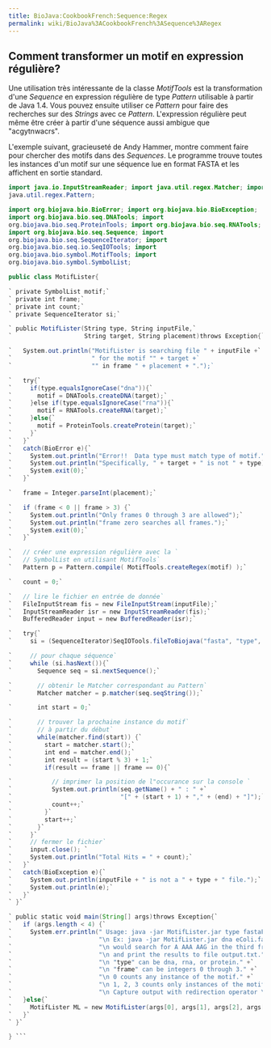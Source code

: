 ```yaml
---
title: BioJava:CookbookFrench:Sequence:Regex
permalink: wiki/BioJava%3ACookbookFrench%3ASequence%3ARegex
---
```


Comment transformer un motif en expression régulière?
-----------------------------------------------------

Une utilisation très intéressante de la classe *MotifTools* est la
transformation d'une *Sequence* en expression régulière de type
*Pattern* utilisable à partir de Java 1.4. Vous pouvez ensuite utiliser
ce *Pattern* pour faire des recherches sur des *Strings* avec ce
*Pattern*. L'expression régulière peut même être créer à partir d'une
séquence aussi ambigue que "acgytnwacrs".

L'exemple suivant, gracieuseté de Andy Hammer, montre comment faire pour
chercher des motifs dans des *Sequences*. Le programme trouve toutes les
instances d'un motif sur une séquence lue en format FASTA et les
affichent en sortie standard.

```java import java.io.BufferedReader; import java.io.FileInputStream;
import java.io.InputStreamReader; import java.util.regex.Matcher; import
java.util.regex.Pattern;

import org.biojava.bio.BioError; import org.biojava.bio.BioException;
import org.biojava.bio.seq.DNATools; import
org.biojava.bio.seq.ProteinTools; import org.biojava.bio.seq.RNATools;
import org.biojava.bio.seq.Sequence; import
org.biojava.bio.seq.SequenceIterator; import
org.biojava.bio.seq.io.SeqIOTools; import
org.biojava.bio.symbol.MotifTools; import
org.biojava.bio.symbol.SymbolList;

public class MotifLister{

` private SymbolList motif;`  
` private int frame;`  
` private int count;`  
` private SequenceIterator si;`

` public MotifLister(String type, String inputFile,`  
`                    String target, String placement)throws Exception{`

`   System.out.println("MotifLister is searching file " + inputFile +`  
`                      " for the motif "" + target +`  
`                      "" in frame " + placement + ".");`

`   try{`  
`     if(type.equalsIgnoreCase("dna")){`  
`       motif = DNATools.createDNA(target);`  
`     }else if(type.equalsIgnoreCase("rna")){`  
`       motif = RNATools.createRNA(target);`  
`     }else{`  
`       motif = ProteinTools.createProtein(target);`  
`     }`  
`   }`  
`   catch(BioError e){`  
`     System.out.println("Error!!  Data type must match type of motif.");`  
`     System.out.println("Specifically, " + target + " is not " + type);`  
`     System.exit(0);`  
`   }`

`   frame = Integer.parseInt(placement);`

`   if (frame < 0 || frame > 3) {`  
`     System.out.println("Only frames 0 through 3 are allowed");`  
`     System.out.println("frame zero searches all frames.");`  
`     System.exit(0);`  
`   }`

`   // créer une expression régulière avec la `  
`   // SymbolList en utilisant MotifTools`  
`   Pattern p = Pattern.compile( MotifTools.createRegex(motif) );`

`   count = 0;`

`   // lire le fichier en entrée de donnée`  
`   FileInputStream fis = new FileInputStream(inputFile);`  
`   InputStreamReader isr = new InputStreamReader(fis);`  
`   BufferedReader input = new BufferedReader(isr);`

`   try{`  
`     si = (SequenceIterator)SeqIOTools.fileToBiojava("fasta", "type", input);`

`     // pour chaque séquence`  
`     while (si.hasNext()){`  
`       Sequence seq = si.nextSequence();`

`       // obtenir le Matcher correspondant au Pattern`  
`       Matcher matcher = p.matcher(seq.seqString());`

`       int start = 0;`

`       // trouver la prochaine instance du motif`  
`       // à partir du début`  
`       while(matcher.find(start)) {`  
`         start = matcher.start();`  
`         int end = matcher.end();`  
`         int result = (start % 3) + 1;`  
`         if(result == frame || frame == 0){`

`           // imprimer la position de l"occurance sur la console `  
`           System.out.println(seq.getName() + " : " +`  
`                              "[" + (start + 1) + "," + (end) + "]");`  
`           count++;`  
`         }`  
`         start++;`  
`       }`  
`     }`  
`     // fermer le fichier`  
`     input.close(); `  
`     System.out.println("Total Hits = " + count);`  
`   }`  
`   catch(BioException e){`  
`     System.out.println(inputFile + " is not a " + type + " file.");`  
`     System.out.println(e);`  
`   }`  
` }`

` public static void main(String[] args)throws Exception{`  
`   if (args.length < 4) {`  
`     System.err.println(" Usage: java -jar MotifLister.jar type fastaFile motif frame" +`  
`                        "\n Ex: java -jar MotifLister.jar dna eColi.fasta AAAAAAG 3 > output.txt" +`  
`                        "\n would search for A AAA AAG in the third frame in dna file eColi.fasta" +`  
`                        "\n and print the results to file output.txt." +`  
`                        "\n "type" can be dna, rna, or protein." +`  
`                        "\n "frame" can be integers 0 through 3." +`  
`                        "\n 0 counts any instance of the motif." +`  
`                        "\n 1, 2, 3 counts only instances of the motif in the specified frame." +`  
`                        "\n Capture output with redirection operator \">\".");`  
`   }else{`  
`     MotifLister ML = new MotifLister(args[0], args[1], args[2], args[3]);`  
`   }`  
` }`

} ```
